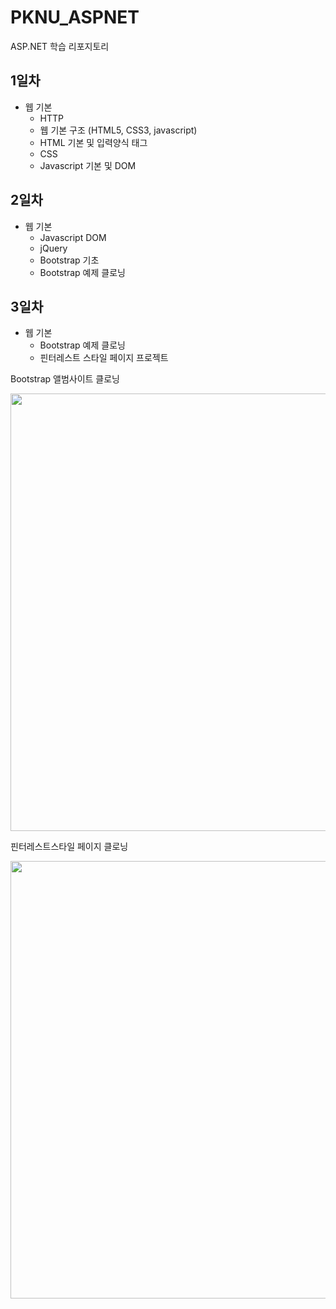 # PKNU_ASPNET
ASP.NET 학습 리포지토리

## 1일차
- 웹 기본
	- HTTP
	- 웹 기본 구조 (HTML5, CSS3, javascript)	
	- HTML 기본 및 입력양식 태그
	- CSS
	- Javascript 기본 및 DOM
	
## 2일차
- 웹 기본
	- Javascript DOM
	- jQuery
	- Bootstrap 기초
	- Bootstrap 예제 클로닝
	
## 3일차
- 웹 기본
	- Bootstrap 예제 클로닝
	- 핀터레스트 스타일 페이지 프로젝트
	
Bootstrap 앨범사이트 클로닝

<img src="https://github.com/sso-o22/PKNU_ASPNET/blob/main/images/aspnet01.gif?raw=true" width="700">

핀터레스트스타일 페이지 클로닝

<img src="https://github.com/sso-o22/PKNU_ASPNET/blob/main/images/aspnet02.gif?raw=true" width="700">
